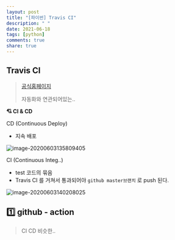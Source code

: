 ```yaml
---
layout: post
title: "[파이썬] Travis CI"
description: " "
date: 2021-06-18
tags: [python]
comments: true
share: true
---
```


## Travis CI

> [공식홈페이지](https://travis-ci.org/)
>
> 자동화와 연관되어있는..



**:cupid: CI & CD**

CD (Continuous Deploy)

- 지속 배포

![image-20200603135809405](images/image-20200603135809405.png)



CI (Continuous Integ..)

- test 코드의 묶음
- Travis CI 를 거쳐서 통과되어야 `github master브랜치` 로 push 된다.

![image-20200603140208025](images/image-20200603140208025.png)















## :one: github - action

> CI CD 비슷한..